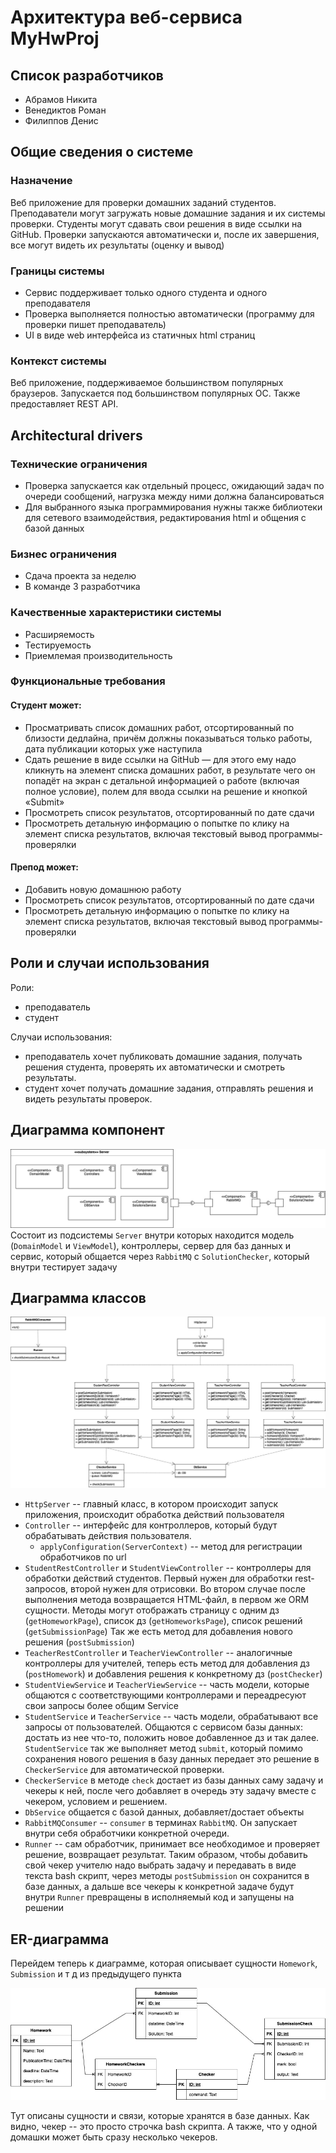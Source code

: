 # Архитектура веб-сервиса MyHwProj

## Список разработчиков

- Абрамов Никита
- Венедиктов Роман
- Филиппов Денис

## Общие сведения о системе

### Назначение

Веб приложение для проверки домашних заданий студентов. 
Преподаватели могут загружать новые домашние задания и их системы проверки. 
Студенты могут сдавать свои решения в виде ссылки на GitHub.
Проверки запускаются автоматически и, после их завершения, все могут видеть их результаты (оценку и вывод)

### Границы системы

- Сервис поддерживает только одного студента и одного преподавателя
- Проверка выполняется полностью автоматически (программу для проверки пишет преподаватель)
- UI в виде web интерфейса из статичных html страниц

### Контекст системы

Веб приложение, поддерживаемое большинством популярных браузеров. 
Запускается под большинством популярных ОС. 
Также предоставляет REST API.

## Architectural drivers

### Технические ограничения

- Проверка запускается как отдельный процесс, ожидающий задач по очереди сообщений, нагрузка между ними должна балансироваться
- Для выбранного языка программирования нужны также библиотеки для сетевого взаимодействия, редактирования html и общения с базой данных

### Бизнес ограничения

- Сдача проекта за неделю
- В команде 3 разработчика

### Качественные характеристики системы

- Расширяемость
- Тестируемость
- Приемлемая производительность

### Функциональные требования
#### Студент может:

- Просматривать список домашних работ, отсортированный по близости дедлайна, причём
  должны показываться только работы, дата публикации которых уже наступила
- Сдать решение в виде ссылки на GitHub — для этого ему надо кликнуть на элемент
  списка домашних работ, в результате чего он попадёт на экран с детальной информацией
  о работе (включая полное условие), полем для ввода ссылки на решение и кнопкой «Submit»
- Просмотреть список результатов, отсортированный по дате сдачи
- Просмотреть детальную информацию о попытке по клику на элемент списка результатов, включая текстовый вывод программы-проверялки

#### Препод может:

- Добавить новую домашнюю работу
- Просмотреть список результатов, отсортированный по дате сдачи
- Просмотреть детальную информацию о попытке по клику на элемент списка результатов, включая текстовый вывод программы-проверялки

## Роли и случаи использования
Роли:
- преподаватель
- студент

Случаи использования:
- преподаватель хочет публиковать домашние задания, получать решения студента,
проверять их автоматически и смотреть результаты.
- студент хочет получать домашние задания, отправлять решения и видеть результаты
проверок.

## Диаграмма компонент
![](images/Component.jpg)
Состоит из подсистемы `Server` внутри которых находится модель (`DomainModel` и `ViewModel`), контроллеры, сервер для баз данных и сервис, который общается через `RabbitMQ` с `SolutionChecker`, который внутри тестирует задачу
## Диаграмма классов
![](images/ClassDiagram.jpg)
- `HttpServer` -- главный класс, в котором происходит запуск приложения, происходит обработка действий пользователя
- `Controller` -- интерфейс для контроллеров, который будут обрабатывать действия пользователя.
   - `applyConfiguration(ServerContext)` -- метод для регистрации обработчиков по url
- `StudentRestController` и `StudentViewController` -- контроллеры для обработки действий студентов. Первый нужен для обработки rest-запросов, второй нужен для отрисовки. 
Во втором случае после выполнения метода возвращается HTML-файл, в первом же ORM сущности. 
Методы могут отображать страницу с одним дз (`getHomeworkPage`), список дз (`getHomeworksPage`), список решений (`getSubmissionPage`)
Так же есть метод для добавления нового решения (`postSubmission`)
- `TeacherRestController` и `TeacherViewController` -- аналогичные контроллеры для учителей, теперь есть метод для добавления дз (`postHomework`) и добавления решения к конкретному дз (`postChecker`)
- `StudentViewService` и `TeacherViewService` -- часть модели, которые общаются с соответствующими контроллерами и переадресуют свои запросы более общим Service
- `StudentService` и `TeacherService` -- часть модели, обрабатывают все запросы от пользователей. Общаются с сервисом базы данных: достать из нее что-то, положить новое добавленное дз и так далее.
`StudentService` так же выполняет метод `submit`, который помимо сохранения нового решения в базу данных передает это решение в `CheckerService` для автоматической проверки.
- `CheckerService` в методе `check` достает из базы данных саму задачу и чекеры к ней, после чего добавляет в очередь эту задачу вместе с чекером, условием и решением. 
- `DbService` общается с базой данных, добавляет/достает объекты
- `RabbitMQConsumer` -- `consumer` в терминах `RabbitMQ`. Он запускает внутри себя обработчики конкретной очереди. 
- `Runner` -- сам обработчик, принимает все необходимое и проверяет решение, возвращает результат. 
Таким образом, чтобы добавить свой чекер учителю надо выбрать задачу и передавать в виде текста bash скрипт, через методы `postSubmission` он сохранится в базе данных, а дальше все 
чекеры к конкретной задаче будут внутри `Runner` превращены в исполняемый код и запущены на решении
## ER-диаграмма 
Перейдем теперь к диаграмме, которая описывает сущности `Homework`, `Submission` и т д из предыдущего пункта

![](images/ErDiagram.jpg)

Тут описаны сущности и связи, которые хранятся в базе данных. 
Как видно, чекер -- это просто строчка bash скрипта. 
А также, что у одной домашки может быть сразу несколько чекеров. 